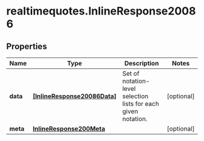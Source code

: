 # realtimequotes.InlineResponse20086

## Properties

Name | Type | Description | Notes
------------ | ------------- | ------------- | -------------
**data** | [**[InlineResponse20086Data]**](InlineResponse20086Data.md) | Set of notation-level selection lists for each given notation. | [optional] 
**meta** | [**InlineResponse200Meta**](InlineResponse200Meta.md) |  | [optional] 



